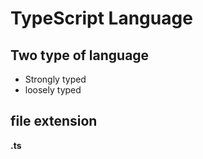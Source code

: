 # TypeScript Language

## Two type of language
- Strongly typed
- loosely typed

## file extension 
**.ts**

